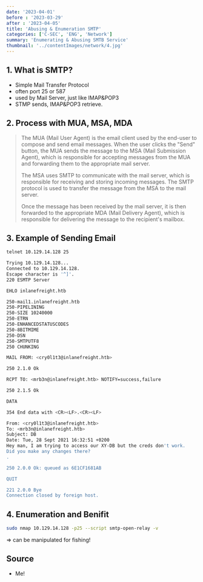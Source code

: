 ```yaml
---
date: '2023-04-01'
before : '2023-03-29'
after : '2023-04-05'
title: 'Abusing & Enumeration SMTP'
categories: ['C-SEC', 'ENG', 'Network']
summary: 'Enumerating & Abusing SMTB Service'
thumbnail: '../contentImages/network/4.jpg'
---
```



## 1. What is SMTP?

- Simple Mail Transfer Protocol
- often port 25 or 587
- used by Mail Server, just like IMAP&POP3
- STMP sends, IMAP&POP3 retrieve.

## 2. Process with MUA, MSA, MDA

> The MUA (Mail User Agent) is the email client used by the end-user to compose and send email messages. When the user clicks the "Send" button, the MUA sends the message to the MSA (Mail Submission Agent), which is responsible for accepting messages from the MUA and forwarding them to the appropriate mail server.
> 
> 
> The MSA uses SMTP to communicate with the mail server, which is responsible for receiving and storing incoming messages. The SMTP protocol is used to transfer the message from the MSA to the mail server.
> 
> Once the message has been received by the mail server, it is then forwarded to the appropriate MDA (Mail Delivery Agent), which is responsible for delivering the message to the recipient's mailbox.
> 

## 3. Example of Sending Email

```bash
telnet 10.129.14.128 25

Trying 10.129.14.128...
Connected to 10.129.14.128.
Escape character is '^]'.
220 ESMTP Server

EHLO inlanefreight.htb

250-mail1.inlanefreight.htb
250-PIPELINING
250-SIZE 10240000
250-ETRN
250-ENHANCEDSTATUSCODES
250-8BITMIME
250-DSN
250-SMTPUTF8
250 CHUNKING

MAIL FROM: <cry0l1t3@inlanefreight.htb>

250 2.1.0 Ok

RCPT TO: <mrb3n@inlanefreight.htb> NOTIFY=success,failure

250 2.1.5 Ok

DATA

354 End data with <CR><LF>.<CR><LF>

From: <cry0l1t3@inlanefreight.htb>
To: <mrb3n@inlanefreight.htb>
Subject: DB
Date: Tue, 28 Sept 2021 16:32:51 +0200
Hey man, I am trying to access our XY-DB but the creds don't work. 
Did you make any changes there?
.

250 2.0.0 Ok: queued as 6E1CF1681AB

QUIT

221 2.0.0 Bye
Connection closed by foreign host.
```

## 4. Enumeration and Benifit

```bash
sudo nmap 10.129.14.128 -p25 --script smtp-open-relay -v
```

⇒ can be manipulated for fishing!

## Source

- Me!
